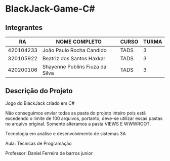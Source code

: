 # BlackJack-Game-C#


## Integrantes
| RA   | NOME COMPLETO | CURSO | TURMA |
|------|---------------|-------|-------|
| 420104233  |  João Paulo Rocha Candido         | TADS  | 3 |
| 320105922  | Beatriz dos Santos Haxkar         | TADS  | 3 | 
| 420200106  |  Shayenne Publins Fiuza da Silva  | TADS  | 3 |

## Descrição do Projeto 
Jogo do BlackJack criado em C#  

Não conseguimos enviar todas as pasta do projeto inteiro pois está excedendo o limite de 100 arquivos, portanto, deve-se utilizar essas pastas no arquivo original. Somente alteramos a pasta VIEWS E WWWROOT.

Tecnologia em análise e desenvolvimento de sistemas 3A

Aula: Técnicas de Programação

Professor: Daniel Ferreira de barros junior
